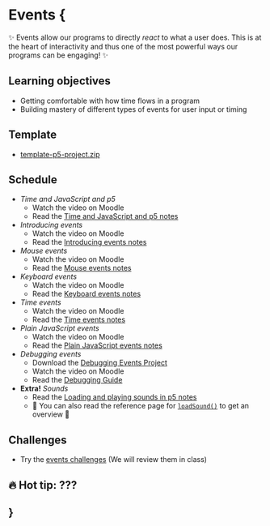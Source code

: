 # Events {

✨ Events allow our programs to directly *react* to what a user does. This is at the heart of interactivity and thus one of the most powerful ways our programs can be engaging! ✨

## Learning objectives

- Getting comfortable with how time flows in a program
- Building mastery of different types of events for user input or timing

## Template

- [template-p5-project.zip](../../templates/template-p5-project.zip)

## Schedule

- *Time and JavaScript and p5*
    - Watch the video on Moodle
    - Read the [Time and JavaScript and p5 notes](./time-and-javascript-and-p5.md)
- *Introducing events*
    - Watch the video on Moodle
    - Read the [Introducing events notes](./introducing-events.md)
- *Mouse events*
    - Watch the video on Moodle
    - Read the [Mouse events notes](./mouse-events.md)
- *Keyboard events*
    - Watch the video on Moodle
    - Read the [Keyboard events notes](./keyboard-events.md)
- *Time events*
    - Watch the video on Moodle
    - Read the [Time events notes](./time-events.md)
- *Plain JavaScript events*
    - Watch the video on Moodle
    - Read the [Plain JavaScript events notes](./plain-javascript-events.md)
- *Debugging events*
    - Download the [Debugging Events Project](MISSING_LINK)
    - Watch the video on Moodle
    - Read the [Debugging Guide](../../guides/debugging-guide.md)
- **Extra!** *Sounds*
    - Read the [Loading and playing sounds in p5 notes](../extras/sounds.md)
    - 📖 You can also read the reference page for [`loadSound()`](https://p5js.org/reference/p5/loadSound/) to get an overview 📖

## Challenges

- Try the [events challenges](MISSING_LINK) (We will review them in class)

## 🔥 Hot tip: ???

## }